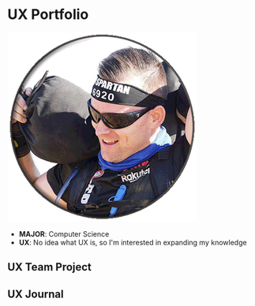 # UX Portfolio
![Myself](avatar01.gif)
* **MAJOR**: Computer Science
* **UX**: No idea what UX is, so I'm interested in expanding my knowledge

## UX Team Project


## UX Journal

